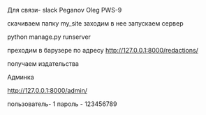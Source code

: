 Для связи- slack Peganov Oleg PWS-9

скачиваем папку my_site
заходим в нее
запускаем сервер

python manage.py runserver

преходим в барузере по адресу 
http://127.0.0.1:8000/redactions/

получаем издательства

Админка

http://127.0.0.1:8000/admin/

пользователь- 1
пароль - 123456789



